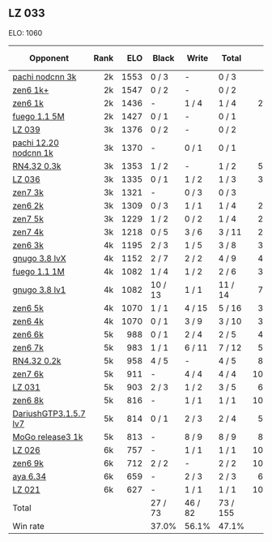 ## LZ 033 ##

ELO: 1060

Opponent | Rank | ELO | Black | Write | Total | Win rate
---------|-----:|----:|-------|-------|-------|-------:
[pachi nodcnn 3k](pachi%20nodcnn%203k.md) | 2k | 1553 | 0 / 3 | - | 0 / 3 | 0.0%
[zen6 1k+](zen6%201k+.md) | 2k | 1547 | 0 / 2 | - | 0 / 2 | 0.0%
[zen6 1k](zen6%201k.md) | 2k | 1436 | - | 1 / 4 | 1 / 4 | 25.0%
[fuego 1.1 5M](fuego%201.1%205M.md) | 2k | 1427 | 0 / 1 | - | 0 / 1 | 0.0%
[LZ 039](LZ%20039.md) | 3k | 1376 | 0 / 2 | - | 0 / 2 | 0.0%
[pachi 12.20 nodcnn 1k](pachi%2012.20%20nodcnn%201k.md) | 3k | 1370 | - | 0 / 1 | 0 / 1 | 0.0%
[RN4.32 0.3k](RN4.32%200.3k.md) | 3k | 1353 | 1 / 2 | - | 1 / 2 | 50.0%
[LZ 036](LZ%20036.md) | 3k | 1335 | 0 / 1 | 1 / 2 | 1 / 3 | 33.3%
[zen7 3k](zen7%203k.md) | 3k | 1321 | - | 0 / 3 | 0 / 3 | 0.0%
[zen6 2k](zen6%202k.md) | 3k | 1309 | 0 / 3 | 1 / 1 | 1 / 4 | 25.0%
[zen7 5k](zen7%205k.md) | 3k | 1229 | 1 / 2 | 0 / 2 | 1 / 4 | 25.0%
[zen7 4k](zen7%204k.md) | 3k | 1218 | 0 / 5 | 3 / 6 | 3 / 11 | 27.3%
[zen6 3k](zen6%203k.md) | 4k | 1195 | 2 / 3 | 1 / 5 | 3 / 8 | 37.5%
[gnugo 3.8 lvX](gnugo%203.8%20lvX.md) | 4k | 1152 | 2 / 7 | 2 / 2 | 4 / 9 | 44.4%
[fuego 1.1 1M](fuego%201.1%201M.md) | 4k | 1082 | 1 / 4 | 1 / 2 | 2 / 6 | 33.3%
[gnugo 3.8 lv1](gnugo%203.8%20lv1.md) | 4k | 1082 | 10 / 13 | 1 / 1 | 11 / 14 | 78.6%
[zen6 5k](zen6%205k.md) | 4k | 1070 | 1 / 1 | 4 / 15 | 5 / 16 | 31.3%
[zen6 4k](zen6%204k.md) | 4k | 1070 | 0 / 1 | 3 / 9 | 3 / 10 | 30.0%
[zen6 6k](zen6%206k.md) | 5k | 988 | 0 / 1 | 2 / 4 | 2 / 5 | 40.0%
[zen6 7k](zen6%207k.md) | 5k | 983 | 1 / 1 | 6 / 11 | 7 / 12 | 58.3%
[RN4.32 0.2k](RN4.32%200.2k.md) | 5k | 958 | 4 / 5 | - | 4 / 5 | 80.0%
[zen7 6k](zen7%206k.md) | 5k | 911 | - | 4 / 4 | 4 / 4 | 100.0%
[LZ 031](LZ%20031.md) | 5k | 903 | 2 / 3 | 1 / 2 | 3 / 5 | 60.0%
[zen6 8k](zen6%208k.md) | 5k | 816 | - | 1 / 1 | 1 / 1 | 100.0%
[DariushGTP3.1.5.7 lv7](DariushGTP3.1.5.7%20lv7.md) | 5k | 814 | 0 / 1 | 2 / 3 | 2 / 4 | 50.0%
[MoGo release3 1k](MoGo%20release3%201k.md) | 5k | 813 | - | 8 / 9 | 8 / 9 | 88.9%
[LZ 026](LZ%20026.md) | 6k | 757 | - | 1 / 1 | 1 / 1 | 100.0%
[zen6 9k](zen6%209k.md) | 6k | 712 | 2 / 2 | - | 2 / 2 | 100.0%
[aya 6.34](aya%206.34.md) | 6k | 659 | - | 2 / 3 | 2 / 3 | 66.7%
[LZ 021](LZ%20021.md) | 6k | 627 | - | 1 / 1 | 1 / 1 | 100.0%
Total | | | 27 / 73 | 46 / 82 | 73 / 155 | 
Win rate| | | 37.0% | 56.1% | 47.1% | 
